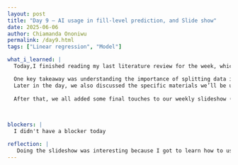 ```yaml
---
layout: post
title: "Day 9 – AI usage in fill-level prediction, and Slide show"
date: 2025-06-06
author: Chiamanda Ononiwu
permalink: /day9.html
tags: ["Linear regression", "Model"]

what_i_learned: |
  Today,I finished reading my last literature review for the week, which focused on AI for fill-level prediction and smart city waste logistics. It was an insightful read, especially because the study centered around hospital waste bins. I learned how the researchers collected and prepared their data, then used linear regression as their algorithm to train the model. They later tested it and reached a strong conclusion.

  One key takeaway was understanding the importance of splitting data into training and test sets—not all your data should be used to train a model. This helps improve the model's accuracy when it faces new data.
  Later in the day, we also discussed the specific materials we’ll be using for our project, which helped clarify the direction we’re heading. 
  
  After that, we all added some final touches to our weekly slideshow (to add plus the things we did today), then we recorded our video presentation using Zoom. We initially thought we’d get it right on the first try, but our video went over the 4–7 minute limit. So, we had to cut out a few parts and condense the content to stay within the time range.

  
  
blockers: |
  I didn't have a blocker today

reflection: |
   Doing the slideshow was interesting because I got to learn how to use new tools, like Zoom, to present in front of a group. Normally, I would just use Canvas, so this was a new experience for me. The literature review activity was also a great way to start our first in-person week. It gave me the chance to explore how others have done similar projects and helped me understand the process we’ll be following. By the end of the day, our graduate mentor mentioned that he would give us a list over the weekend showing how the materials we’ll be using are connected
---
```

